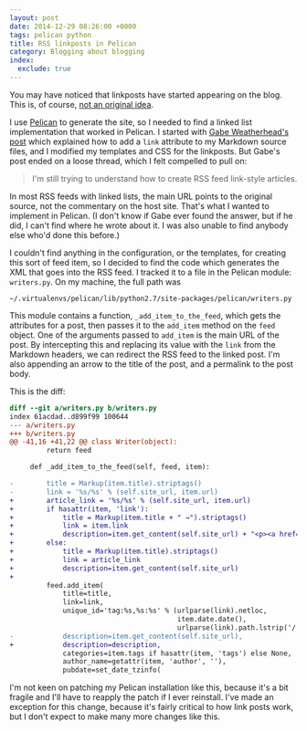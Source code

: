 ```yaml
---
layout: post
date: 2014-12-29 08:26:00 +0000
tags: pelican python
title: RSS linkposts in Pelican
category: Blogging about blogging
index:
  exclude: true
---
```


You may have noticed that linkposts have started appearing on the blog. This is, of course, [not an original idea][df].

I use [Pelican][pelican] to generate the site, so I needed to find a linked list implementation that worked in Pelican. I started with [Gabe Weatherhead's post][gabe] which explained how to add a `link` attribute to my Markdown source files, and I modified my templates and CSS for the linkposts. But Gabe's post ended on a loose thread, which I felt compelled to pull on:

> I'm still trying to understand how to create RSS feed link-style articles.

In most RSS feeds with linked lists, the main URL points to the original source, not the commentary on the host site. That's what I wanted to implement in Pelican. (I don't know if Gabe ever found the answer, but if he did, I can't find where he wrote about it. I was also unable to find anybody else who'd done this before.)

I couldn't find anything in the configuration, or the templates, for creating this sort of feed item, so I decided to find the code which generates the XML that goes into the RSS feed. I tracked it to a file in the Pelican module: `writers.py`. On my machine, the full path was

```
~/.virtualenvs/pelican/lib/python2.7/site-packages/pelican/writers.py
```

This module contains a function, `_add_item_to_the_feed`, which gets the attributes for a post, then passes it to the `add_item` method on the `feed` object. One of the arguments passed to `add_item` is the main URL of the post. By intercepting this and replacing its value with the `link` from the Markdown headers, we can redirect the RSS feed to the linked post. I'm also appending an arrow to the title of the post, and a permalink to the post body.

This is the diff:

```diff
diff --git a/writers.py b/writers.py
index 61acdad..d899f99 100644
--- a/writers.py
+++ b/writers.py
@@ -41,16 +41,22 @@ class Writer(object):
         return feed

     def _add_item_to_the_feed(self, feed, item):

-        title = Markup(item.title).striptags()
-        link = '%s/%s' % (self.site_url, item.url)
+        article_link = '%s/%s' % (self.site_url, item.url)
+        if hasattr(item, 'link'):
+            title = Markup(item.title + " →").striptags()
+            link = item.link
+            description=item.get_content(self.site_url) + "<p><a href=\"%s\">Permalink ∞</a></p>" % article_link
+        else:
+            title = Markup(item.title).striptags()
+            link = article_link
+            description=item.get_content(self.site_url)
+
         feed.add_item(
             title=title,
             link=link,
             unique_id='tag:%s,%s:%s' % (urlparse(link).netloc,
                                         item.date.date(),
                                         urlparse(link).path.lstrip('/')),
-            description=item.get_content(self.site_url),
+            description=description,
             categories=item.tags if hasattr(item, 'tags') else None,
             author_name=getattr(item, 'author', ''),
             pubdate=set_date_tzinfo(
```

I'm not keen on patching my Pelican installation like this, because it's a bit fragile and I'll have to reapply the patch if I ever reinstall. I've made an exception for this change, because it's fairly critical to how link posts work, but I don't expect to make many more changes like this.

[df]: http://daringfireball.net/linked/
[pelican]: http://getpelican.com/
[gabe]: http://www.macdrifter.com/2012/08/linked-list-posts-in-pelican.html
